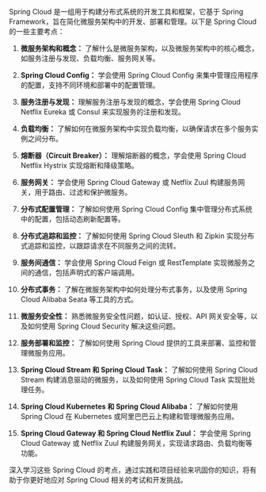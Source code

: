 Spring Cloud 是一组用于构建分布式系统的开发工具和框架，它基于 Spring Framework，旨在简化微服务架构中的开发、部署和管理。以下是 Spring Cloud 的一些主要考点：

1. **微服务架构和概念：** 了解什么是微服务架构，以及微服务架构中的核心概念，如服务注册与发现、负载均衡、服务网关等。

2. **Spring Cloud Config：** 学会使用 Spring Cloud Config 来集中管理应用程序的配置，支持不同环境和部署中的配置管理。

3. **服务注册与发现：** 理解服务注册与发现的概念，学会使用 Spring Cloud Netflix Eureka 或 Consul 来实现服务的注册和发现。

4. **负载均衡：** 了解如何在微服务架构中实现负载均衡，以确保请求在多个服务实例之间分布。

5. **熔断器（Circuit Breaker）：** 理解熔断器的概念，学会使用 Spring Cloud Netflix Hystrix 实现熔断和降级策略。

6. **服务网关：** 学会使用 Spring Cloud Gateway 或 Netflix Zuul 构建服务网关，用于路由、过滤和保护微服务。

7. **分布式配置管理：** 了解如何使用 Spring Cloud Config 集中管理分布式系统中的配置，包括动态刷新配置等。

8. **分布式追踪和监控：** 了解如何使用 Spring Cloud Sleuth 和 Zipkin 实现分布式追踪和监控，以跟踪请求在不同服务之间的流转。

9. **服务间通信：** 学会使用 Spring Cloud Feign 或 RestTemplate 实现微服务之间的通信，包括声明式的客户端调用。

10. **分布式事务：** 了解在微服务架构中如何处理分布式事务，以及使用 Spring Cloud Alibaba Seata 等工具的方式。

11. **微服务安全性：** 熟悉微服务安全性问题，如认证、授权、API 网关安全等，以及如何使用 Spring Cloud Security 解决这些问题。

12. **服务部署和监控：** 了解如何使用 Spring Cloud 提供的工具来部署、监控和管理微服务应用。

13. **Spring Cloud Stream 和 Spring Cloud Task：** 了解如何使用 Spring Cloud Stream 构建消息驱动的微服务，以及如何使用 Spring Cloud Task 实现批处理任务。

14. **Spring Cloud Kubernetes 和 Spring Cloud Alibaba：** 了解如何使用 Spring Cloud 在 Kubernetes 或阿里巴巴云上构建和管理微服务应用。

15. **Spring Cloud Gateway 和 Spring Cloud Netflix Zuul：** 学会使用 Spring Cloud Gateway 或 Netflix Zuul 构建服务网关，实现请求路由、负载均衡等功能。

深入学习这些 Spring Cloud 的考点，通过实践和项目经验来巩固你的知识，将有助于你更好地应对 Spring Cloud 相关的考试和开发挑战。